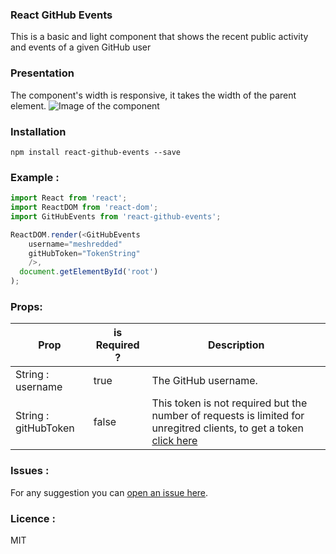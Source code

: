 ### React GitHub Events
This is a basic and light component that shows the recent public activity and events of a given GitHub user

### Presentation
The component's width is responsive, it takes the width of the parent element.
![Image of the component](https://cloud.githubusercontent.com/assets/10856604/26252415/767403e6-3cb0-11e7-822a-53bc68a57af5.png)


### Installation
```shell
npm install react-github-events --save
```
### Example :
```javascript
import React from 'react';
import ReactDOM from 'react-dom';
import GitHubEvents from 'react-github-events';

ReactDOM.render(<GitHubEvents
    username="meshredded"
    gitHubToken="TokenString"
    />,
  document.getElementById('root')
);
```

### Props:
|  Prop | is Required ?   | Description   |
|---|---|---|
| String : username    | true   | The GitHub username. |
| String : gitHubToken |  false | This token is not required but the number of requests is limited for unregitred clients, to get a token [click here](https://github.com/settings/tokens)   |

### Issues :
For any suggestion you can [open an issue here](https://github.com/Meshredded/react-github-events/issues).

### Licence :
MIT
